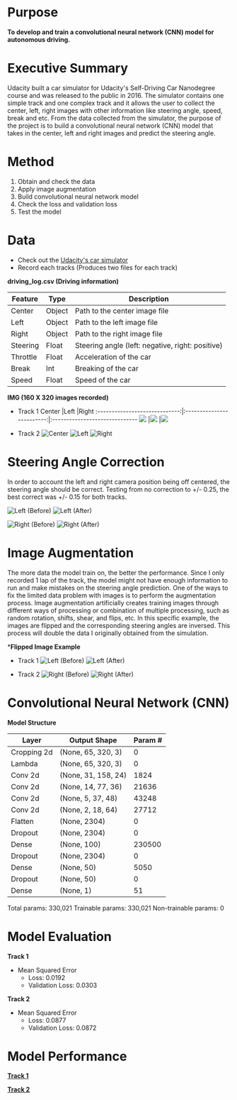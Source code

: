 # Purpose

**To develop and train a convolutional neural network (CNN) model for autonomous driving.**


# Executive Summary

Udacity built a car simulator for Udacity's Self-Driving Car Nanodegree course and was released to the public in 2016. The simulator contains one simple track and one complex track and it allows the user to collect the center, left, right images with other information like steering angle, speed, break and etc. From the data collected from the simulator, the purpose of the project is to build a convolutional neural network (CNN) model that takes in the center, left and right images and predict the steering angle.


# Method

1. Obtain and check the data
2. Apply image augmentation
3. Build convolutional neural network model
4. Check the loss and validation loss
5. Test the model


# Data

- Check out the [Udacity's car simulator](https://github.com/udacity/self-driving-car-sim)
- Record each tracks (Produces two files for each track)

**driving_log.csv (Driving information)**

|Feature|Type|Description|
|---|---|---|
|Center|Object|Path to the center image file| 
|Left|Object|Path to the left image file| 
|Right|Object|Path to the right image file|
|Steering|Float|Steering angle (left: negative, right: positive)| 
|Throttle|Float|Acceleration of the car| 
|Break|Int|Breaking of the car| 
|Speed|Float|Speed of the car| 

**IMG (160 X 320 images recorded)**

- Track 1
Center                         |Left                       |Right
:-----------------------------:|:-------------------------:|:------------------------------
![](/image/center1.png)        |![](/image/left1.png)      |![](/image/right1.png)


- Track 2
![Center](/image/center2.png) ![Left](/image/left2.png) ![Right](/image/right2.png)


# Steering Angle Correction

In order to account the left and right camera position being off centered, the steering angle should be correct. Testing from no correction to +/- 0.25, the best correct was +/- 0.15 for both tracks.

![Left (Before)](/image/left1ang.png) ![Left (After)](/image/left1cor.png)

![Right (Before)](/image/right1ang.png) ![Right (After)](/image/tight1cor.png)

# Image Augmentation

The more data the model train on, the better the performance. Since I only recorded 1 lap of the track, the model might not have enough information to run and make mistakes on the steering angle prediction. One of the ways to fix the limited data problem with images is to perform the augmentation process. Image augmentation artificially creates training images through different ways of processing or combination of multiple processing, such as random rotation, shifts, shear, and flips, etc. In this specific example, the images are flipped and the corresponding steering angles are inversed. This process will double the data I originally obtained from the simulation. 

***Flipped Image Example**
- Track 1
![Left (Before)](/image/left1cor.png) ![Left (After)](/image/left1aug.png)

- Track 2
![Right (Before)](/image/right1cor.png) ![Right (After)](/image/right1aug.png)


# Convolutional Neural Network (CNN)

**Model Structure**

|Layer|Output Shape|Param #|
|---|---|---|
|Cropping 2d|(None, 65, 320, 3)|0| 
|Lambda|(None, 65, 320, 3)|0| 
|Conv 2d|(None, 31, 158, 24)|1824|
|Conv 2d|(None, 14, 77, 36)|21636|
|Conv 2d|(None, 5, 37, 48)|43248|
|Conv 2d|(None, 2, 18, 64)|27712|
|Flatten|(None, 2304)|0|
|Dropout|(None, 2304)|0|
|Dense|(None, 100)|230500|
|Dropout|(None, 2304)|0|
|Dense|(None, 50)|5050|
|Dropout|(None, 50)|0|
|Dense|(None, 1)|51|

Total params: 330,021
Trainable params: 330,021
Non-trainable params: 0

# Model Evaluation

**Track 1**
- Mean Squared Error
    - Loss: 0.0192
    - Validation Loss: 0.0303
    
**Track 2**
- Mean Squared Error
    - Loss: 0.0877
    - Validation Loss: 0.0872


# Model Performance

[**Track 1**](https://youtu.be/GJ8sPhd0GcE)

[**Track 2**](https://youtu.be/s_gfxrp02XQ)




